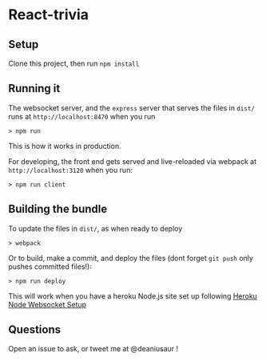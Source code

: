 # React-trivia

## Setup

Clone this project, then run `npm install`

## Running it

The websocket server, and the `express` server that serves
the files in `dist/` runs at `http://localhost:8470` when you run

```
> npm run
```

This is how it works in production.


For developing, the front end gets served and live-reloaded via webpack at `http://localhost:3120` when you run:

```
> npm run client
```

## Building the bundle
To update the files in `dist/`, as when ready to deploy

```
> webpack
```

Or to build, make a commit, and deploy the files (dont forget `git push` only pushes committed files!):

```
> npm run deploy
```

This will work when you have a heroku Node.js site set up
following [Heroku Node Websocket Setup](https://devcenter.heroku.com/articles/node-websockets#create-websocket-app)

## Questions
Open an issue to ask, or tweet me at @deaniusaur !
